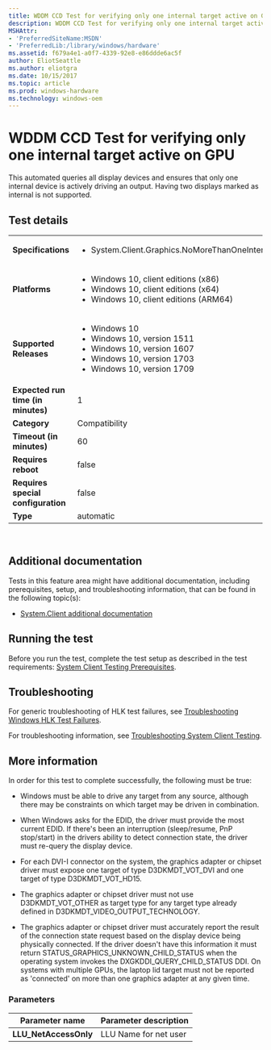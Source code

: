 ```yaml
---
title: WDDM CCD Test for verifying only one internal target active on GPU
description: WDDM CCD Test for verifying only one internal target active on GPU
MSHAttr:
- 'PreferredSiteName:MSDN'
- 'PreferredLib:/library/windows/hardware'
ms.assetid: f679a4e1-a0f7-4339-92e8-e86ddde6ac5f
author: EliotSeattle
ms.author: eliotgra
ms.date: 10/15/2017
ms.topic: article
ms.prod: windows-hardware
ms.technology: windows-oem
---
```


# <span id="p_hlk_test.352dea37-3acd-4af3-8ca5-aa7402f6f692"></span>WDDM CCD Test for verifying only one internal target active on GPU


This automated queries all display devices and ensures that only one internal device is actively driving an output. Having two displays marked as internal is not supported.

## Test details
|||
|---|---|
| **Specifications**  | <ul><li>System.Client.Graphics.NoMoreThanOneInternalMonitor</li></ul> |  
| **Platforms**   | <ul><li>Windows 10, client editions (x86)</li><li>Windows 10, client editions (x64)</li><li>Windows 10, client editions (ARM64)</li></ul> |
| **Supported Releases** | <ul><li>Windows 10</li><li>Windows 10, version 1511</li><li>Windows 10, version 1607</li><li>Windows 10, version 1703</li><li>Windows 10, version 1709</li></ul> |
|**Expected run time (in minutes)**| 1 |
|**Category**| Compatibility |
|**Timeout (in minutes)**| 60 |
|**Requires reboot**| false |
|**Requires special configuration**| false |
|**Type**| automatic |

 

## <span id="Additional_documentation"></span><span id="additional_documentation"></span><span id="ADDITIONAL_DOCUMENTATION"></span>Additional documentation


Tests in this feature area might have additional documentation, including prerequisites, setup, and troubleshooting information, that can be found in the following topic(s):

-   [System.Client additional documentation](system-client-additional-documentation.md)

## <span id="Running_the_test"></span><span id="running_the_test"></span><span id="RUNNING_THE_TEST"></span>Running the test


Before you run the test, complete the test setup as described in the test requirements: [System Client Testing Prerequisites](system-client-testing-prerequisites.md).

## <span id="Troubleshooting"></span><span id="troubleshooting"></span><span id="TROUBLESHOOTING"></span>Troubleshooting


For generic troubleshooting of HLK test failures, see [Troubleshooting Windows HLK Test Failures](..\user\troubleshooting-windows-hlk-test-failures.md).

For troubleshooting information, see [Troubleshooting System Client Testing](troubleshooting-system-client-testing.md).

## <span id="More_information"></span><span id="more_information"></span><span id="MORE_INFORMATION"></span>More information


In order for this test to complete successfully, the following must be true:

-   Windows must be able to drive any target from any source, although there may be constraints on which target may be driven in combination.

-   When Windows asks for the EDID, the driver must provide the most current EDID. If there's been an interruption (sleep/resume, PnP stop/start) in the drivers ability to detect connection state, the driver must re-query the display device.

-   For each DVI-I connector on the system, the graphics adapter or chipset driver must expose one target of type D3DKMDT\_VOT\_DVI and one target of type D3DKMDT\_VOT\_HD15.

-   The graphics adapter or chipset driver must not use D3DKMDT\_VOT\_OTHER as target type for any target type already defined in D3DKMDT\_VIDEO\_OUTPUT\_TECHNOLOGY.

-   The graphics adapter or chipset driver must accurately report the result of the connection state request based on the display device being physically connected. If the driver doesn't have this information it must return STATUS\_GRAPHICS\_UNKNOWN\_CHILD\_STATUS when the operating system invokes the DXGKDDI\_QUERY\_CHILD\_STATUS DDI. On systems with multiple GPUs, the laptop lid target must not be reported as 'connected' on more than one graphics adapter at any given time.

### <span id="Parameters"></span><span id="parameters"></span><span id="PARAMETERS"></span>Parameters

| Parameter name         | Parameter description |
|------------------------|-----------------------|
| **LLU\_NetAccessOnly** | LLU Name for net user |

 

 

 






